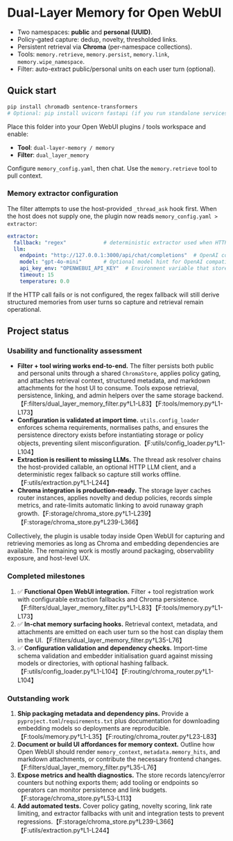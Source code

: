 # Dual-Layer Memory for Open WebUI

- Two namespaces: **public** and **personal (UUID)**.
- Policy-gated capture: dedup, novelty, thresholded links.
- Persistent retrieval via **Chroma** (per-namespace collections).
- Tools: `memory.retrieve`, `memory.persist`, `memory.link`, `memory.wipe_namespace`.
- Filter: auto-extract public/personal units on each user turn (optional).

## Quick start

```bash
pip install chromadb sentence-transformers
# Optional: pip install uvicorn fastapi (if you run standalone services)
```

Place this folder into your Open WebUI plugins / tools workspace and enable:

* **Tool**: `dual-layer-memory / memory`
* **Filter**: `dual_layer_memory`

Configure `memory_config.yaml`, then chat. Use the `memory.retrieve` tool to pull context.

### Memory extractor configuration

The filter attempts to use the host-provided `_thread_ask` hook first. When the host does not supply one, the plugin now reads
`memory_config.yaml > extractor`:

```yaml
extractor:
  fallback: "regex"            # deterministic extractor used when HTTP calls fail or are disabled
  llm:
    endpoint: "http://127.0.0.1:3000/api/chat/completions"  # OpenAI compatible endpoint (leave blank to disable)
    model: "gpt-4o-mini"       # Optional model hint for OpenAI compatible servers
    api_key_env: "OPENWEBUI_API_KEY"  # Environment variable that stores the bearer token (optional)
    timeout: 15
    temperature: 0.0
```

If the HTTP call fails or is not configured, the regex fallback will still derive structured memories from user turns so capture
and retrieval remain operational.

## Project status

### Usability and functionality assessment

- **Filter + tool wiring works end-to-end.** The filter persists both public and personal units through a shared `ChromaStore`, applies policy gating, and attaches retrieval context, structured metadata, and markdown attachments for the host UI to consume. Tools expose retrieval, persistence, linking, and admin helpers over the same storage backend.【F:filters/dual_layer_memory_filter.py†L1-L83】【F:tools/memory.py†L1-L173】
- **Configuration is validated at import time.** `utils.config_loader` enforces schema requirements, normalises paths, and ensures the persistence directory exists before instantiating storage or policy objects, preventing silent misconfiguration.【F:utils/config_loader.py†L1-L104】
- **Extraction is resilient to missing LLMs.** The thread ask resolver chains the host-provided callable, an optional HTTP LLM client, and a deterministic regex fallback so capture still works offline.【F:utils/extraction.py†L1-L244】
- **Chroma integration is production-ready.** The storage layer caches router instances, applies novelty and dedup policies, records simple metrics, and rate-limits automatic linking to avoid runaway graph growth.【F:storage/chroma_store.py†L1-L239】【F:storage/chroma_store.py†L239-L366】

Collectively, the plugin is usable today inside Open WebUI for capturing and retrieving memories as long as Chroma and embedding dependencies are available. The remaining work is mostly around packaging, observability exposure, and host-level UX.

### Completed milestones

1. ✅ **Functional Open WebUI integration.** Filter + tool registration work with configurable extraction fallbacks and Chroma persistence.【F:filters/dual_layer_memory_filter.py†L1-L83】【F:tools/memory.py†L1-L173】
2. ✅ **In-chat memory surfacing hooks.** Retrieval context, metadata, and attachments are emitted on each user turn so the host can display them in the UI.【F:filters/dual_layer_memory_filter.py†L35-L76】
3. ✅ **Configuration validation and dependency checks.** Import-time schema validation and embedder initialisation guard against missing models or directories, with optional hashing fallback.【F:utils/config_loader.py†L1-L104】【F:routing/chroma_router.py†L1-L104】

### Outstanding work

1. **Ship packaging metadata and dependency pins.** Provide a `pyproject.toml`/`requirements.txt` plus documentation for downloading embedding models so deployments are reproducible.【F:tools/memory.py†L1-L35】【F:routing/chroma_router.py†L23-L83】
2. **Document or build UI affordances for memory context.** Outline how Open WebUI should render `memory_context`, `metadata.memory_hits`, and markdown attachments, or contribute the necessary frontend changes.【F:filters/dual_layer_memory_filter.py†L35-L76】
3. **Expose metrics and health diagnostics.** The store records latency/error counters but nothing exports them; add tooling or endpoints so operators can monitor persistence and link budgets.【F:storage/chroma_store.py†L53-L113】
4. **Add automated tests.** Cover policy gating, novelty scoring, link rate limiting, and extractor fallbacks with unit and integration tests to prevent regressions.【F:storage/chroma_store.py†L239-L366】【F:utils/extraction.py†L1-L244】
